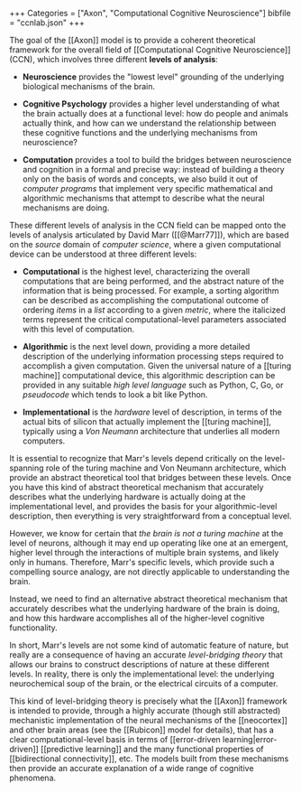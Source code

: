 +++
Categories = ["Axon", "Computational Cognitive Neuroscience"]
bibfile = "ccnlab.json"
+++

The goal of the [[Axon]] model is to provide a coherent theoretical framework for the overall field of [[Computational Cognitive Neuroscience]] (CCN), which involves three different **levels of analysis**:

* **Neuroscience** provides the "lowest level" grounding of the underlying biological mechanisms of the brain.

* **Cognitive Psychology** provides a higher level understanding of what the brain actually does at a functional level: how do people and animals actually think, and how can we understand the relationship between these cognitive functions and the underlying mechanisms from neuroscience?

* **Computation** provides a tool to build the bridges between neuroscience and cognition in a formal and precise way: instead of building a theory only on the basis of words and concepts, we also build it out of _computer programs_ that implement very specific mathematical and algorithmic mechanisms that attempt to describe what the neural mechanisms are doing.

These different levels of analysis in the CCN field can be mapped onto the levels of analysis articulated by David Marr ([[@Marr77]]), which are based on the _source_ domain of _computer science_, where a given computational device can be understood at three different levels:

* **Computational** is the highest level, characterizing the overall computations that are being performed, and the abstract nature of the information that is being processed. For example, a sorting algorithm can be described as accomplishing the computational outcome of ordering _items_ in a _list_ according to a given _metric_, where the italicized terms represent the critical computational-level parameters associated with this level of computation.

* **Algorithmic** is the next level down, providing a more detailed description of the underlying information processing steps required to accomplish a given computation. Given the universal nature of a [[turing machine]] computational device, this algorithmic description can be provided in any suitable _high level language_ such as Python, C, Go, or _pseudocode_ which tends to look a bit like Python.

* **Implementational** is the _hardware_ level of description, in terms of the actual bits of silicon that  actually implement the [[turing machine]], typically using a _Von Neumann_ architecture that underlies all modern computers.

It is essential to recognize that Marr's levels depend critically on the level-spanning role of the turing machine and Von Neumann architecture, which provide an abstract theoretical tool that bridges between these levels. Once you have this kind of abstract theoretical mechanism that accurately describes what the underlying hardware is actually doing at the implementational level, and provides the basis for your algorithmic-level description, then everything is very straightforward from a conceptual level.

However, we know for certain that _the brain is not a turing machine_ at the level of neurons, although it may end up operating like one at an emergent, higher level through the interactions of multiple brain systems, and likely only in humans. Therefore, Marr's specific levels, which provide such a compelling source analogy, are not directly applicable to understanding the brain.

Instead, we need to find an alternative abstract theoretical mechanism that accurately describes what the underlying hardware of the brain is doing, and how this hardware accomplishes all of the higher-level cognitive functionality.

In short, Marr's levels are not some kind of automatic feature of nature, but really are a consequence of having an accurate _level-bridging theory_ that allows our brains to construct descriptions of nature at these different levels. In reality, there is only the implementational level: the underlying neurochemical soup of the brain, or the electrical circuits of a computer.

This kind of level-bridging theory is precisely what the [[Axon]] framework is intended to provide, through a highly accurate (though still abstracted) mechanistic implementation of the neural mechanisms of the [[neocortex]] and other brain areas (see the [[Rubicon]] model for details), that has a clear computational-level basis in terms of [[error-driven learning|error-driven]] [[predictive learning]] and the many functional properties of [[bidirectional connectivity]], etc. The models built from these mechanisms then provide an accurate explanation of a wide range of cognitive phenomena.


